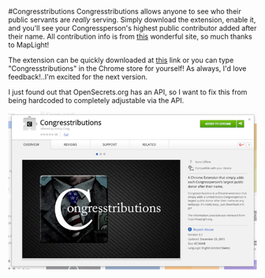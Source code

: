 #Congresstributions
Congresstributions allows anyone to see who their public servants are *really* serving. Simply download the extension, enable it, and you'll see your Congressperson's highest public contributor added after their name. All contribution info is from [this](http://maplight.org/) wonderful site, so much thanks to MapLight! 

The extension can be quickly downloaded at [this](https://chrome.google.com/webstore/detail/congresstributions/pilhmclmlbcgdanljcmiolfcbeogejpd) link or you can type  "Congresstributions" in the Chrome store for yourself! As always, I'd love feedback!..I'm excited for the next version.

I just found out that OpenSecrets.org has an API, so I want to fix this from being hardcoded to completely adjustable via the API.

![Screenshot From Chrome Store](promo_img/ScreenshotFromGoogleStore.png "Screenshot from Google Store")
